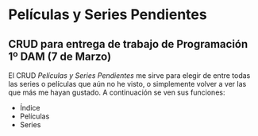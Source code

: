 # Películas y Series Pendientes
## CRUD para entrega de trabajo de Programación 1º DAM (7 de Marzo)

El CRUD *Películas y Series Pendientes* me sirve para elegir de entre todas las series o películas que aún no he visto, o simplemente volver a ver las que más me hayan gustado. A continuación se ven sus funciones:

- Índice
- Películas
- Series
